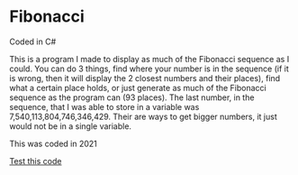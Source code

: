# Fibonacci
Coded in C#

This is a program I made to display as much of the Fibonacci sequence as I could. You can do 3 things, find where your number is in the sequence (if it is wrong, then it will display the 2 closest numbers and their places), find what a certain place holds, or just generate as much of the Fibonacci sequence as the program can (93 places). The last number, in the sequence, that I was able to store in a variable was 7,540,113,804,746,346,429. Their are ways to get bigger numbers, it just would not be in a single variable.

This was coded in 2021

[Test this code](https://onlinegdb.com/tsh9WOQVU)
